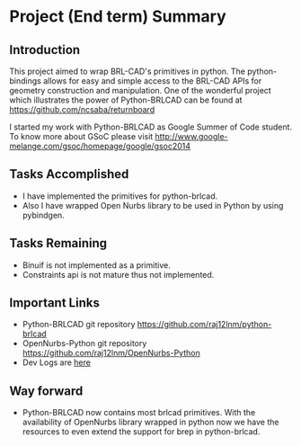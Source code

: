 # Project (End term) Summary

## Introduction

This project aimed to wrap BRL-CAD's primitives in python. The
python-bindings allows for easy and simple access to the BRL-CAD APIs
for geometry construction and manipulation. One of the wonderful project
which illustrates the power of Python-BRLCAD can be found at
<https://github.com/ncsaba/returnboard>

I started my work with Python-BRLCAD as Google Summer of Code student.
To know more about GSoC please visit
<http://www.google-melange.com/gsoc/homepage/google/gsoc2014>

## Tasks Accomplished

-   I have implemented the primitives for python-brlcad.
-   Also I have wrapped Open Nurbs library to be used in Python by using
    pybindgen.

## Tasks Remaining

-   Binuif is not implemented as a primitive.
-   Constraints api is not mature thus not implemented.

## Important Links

-   Python-BRLCAD git repository
    <https://github.com/raj12lnm/python-brlcad>
-   OpenNurbs-Python git repository
    <https://github.com/raj12lnm/OpenNurbs-Python>
-   Dev Logs are [here](User:Krajkreddy/GSOC14/summary "wikilink")

## Way forward

-   Python-BRLCAD now contains most brlcad primitives. With the
    availability of OpenNurbs library wrapped in python now we have the
    resources to even extend the support for brep in python-brlcad.